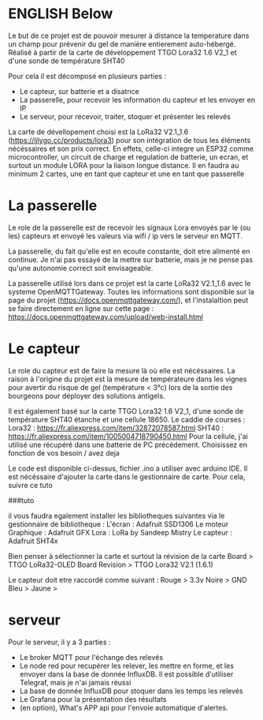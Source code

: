 
# ENGLISH Below

Le but de ce projet est de pouvoir mesurer à distance la temperature dans un champ pour prévenir du gel de manière entierement auto-hébergé. Réalisé à partir de la carte de développement TTGO Lora32 1.6 V2_1 et d'une sonde de température SHT40

Pour cela il est décomposé en plusieurs parties :
- Le capteur, sur batterie et a disatnce
- La passerelle, pour recevoir les information du capteur et les envoyer en IP
- Le serveur, pour recevoir, traiter, stoquer et présenter les relevés

La carte de dévellopement choisi est la LoRa32 V2.1_1.6 (https://lilygo.cc/products/lora3) pour son intégration de tous les éléments nécéssaires et son prix correct. En effets, celle-ci integre un ESP32 comme microcontroller, un circuit de charge et regulation de batterie, un ecran, et surtout un module LORA pour la liaison longue distance.
Il en faudra au minimum 2 cartes, une en tant que capteur et une en tant que passerelle

# La passerelle

Le role de la passerelle est de recevoir les signaux Lora envoyés par le (ou les) capteurs et envoyé les valeurs via wifi / ip vers le serveur en MQTT.

La passerelle, du fait qu'elle est en ecoute constante, doit etre alimenté en continue. Je n'ai pas essayé de la mettre sur batterie, mais je ne pense pas qu'une autonomie correct soit envisageable.

La passerelle utilisé lors dans ce projet est la carte LoRa32 V2.1_1.6 avec le systeme OpenMQTTGateway.
Toutes les informations sont disponible sur la page du projet (https://docs.openmqttgateway.com/), et l'instalaltion peut se faire directement en ligne sur cette page : https://docs.openmqttgateway.com/upload/web-install.html

# Le capteur

Le role du capteur est de faire la mesure là où elle est nécéssaires. La raison à l'origine du projet est la mesure de températeure dans les vignes pour avertir du risque de gel (température < 3°c) lors de la sortie des bourgeons pour déployer des solutions antigels.

Il est également basé sur la carte TTGO Lora32 1.6 V2_1, d'une sonde de température SHT40 étanche et une cellule 18650.
Le caddie de courses : 
Lora32 : https://fr.aliexpress.com/item/32872078587.html
SHT40 : https://fr.aliexpress.com/item/1005004718790450.html
Pour la cellule, j'ai utilisé une récupéré dans une batterie de PC précédement. Choisissez en fonction de vos besoin / avez deja

Le code est disponible ci-dessus, fichier .ino a utiliser avec arduino IDE. Il est nécéssaire d'ajouter la carte dans le gestionnaire de carte. Pour cela, suivre ce tuto 

###tuto

il vous faudra egalement installer les bibliotheques suivantes via le gestionnaire de bibliotheque : 
L'écran : Adafruit SSD1306
Le moteur Graphique : Adafruit GFX
Lora : LoRa by Sandeep Mistry
Le capteur : Adafruit SHT4x

Bien penser à sélectionner la carte et surtout la révision de la carte 
Board > TTGO LoRa32-OLED
Board Revision > TTGO Lora32 V2.1 (1.6.1)

Le capteur doit etre raccordé comme suivant : 
Rouge > 3.3v
Noire > GND
Bleu >
Jaune > 

# serveur

Pour le serveur, il y a 3 parties :
- Le broker MQTT pour l'échange des relevés
- Le node red pour recupérer les relever, les mettre en forme, et les envoyer dans la base de donnée InfluxDB. Il est possible d'utiliser Telegraf, mais je n'ai jamais réussi
- La base de donnée InfluxDB pour stoquer dans les temps les relevés
- Le Grafana pour la présentation des résultats
- (en option), What's APP api pour l'envoie automatique d'alertes.
